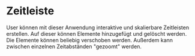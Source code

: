 # Zeitleiste
User können mit dieser Anwendung interaktive und skalierbare Zeitleisten erstellen. Auf dieser können Elemente hinzugefügt und gelöscht werden. Die Elemente können beliebig verschoben werden. Außerdem kann zwischen einzelnen Zeitabständen "gezoomt" werden.
